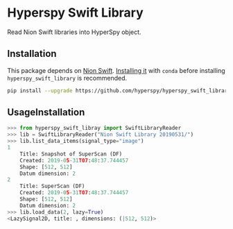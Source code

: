 # Hyperspy Swift Library

Read Nion Swift libraries into HyperSpy object.


## Installation

This package depends on [Nion Swift](https://github.com/nion-software/nionswift). [Installing
it](https://nionswift.readthedocs.io/en/stable/installation.html) with ``conda``
before installing ``hyperspy_swift_library`` is recommended.


```bash
pip install --upgrade https://github.com/hyperspy/hyperspy_swift_library/archive/master.tar.gz
```

## UsageInstallation

```python
>>> from hyperspy_swift_libray import SwiftLibraryReader
>>> lib = SwiftLibraryReader("Nion Swift Library 20190531/")
>>> lib.list_data_items(signal_type="image")
1
	Title: Snapshot of SuperScan (DF)
	Created: 2019-05-31T07:48:37.744457
	Shape: [512, 512]
	Datum dimension: 2
2
	Title: SuperScan (DF)
	Created: 2019-05-31T07:48:37.744457
	Shape: [512, 512]
	Datum dimension: 2
>>> lib.load_data(2, lazy=True)
<LazySignal2D, title: , dimensions: (|512, 512)>
```

```bash

